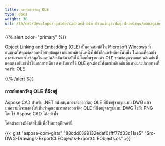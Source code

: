 ```yaml
---
title: การจัดการวัตถุ OLE
type: docs
weight: 30
url: /th/net/developer-guide/cad-and-bim-drawings/dwg-drawings/managing-ole-objects/
---
```


{{% alert color="primary" %}} 

Object Linking and Embedding (OLE) เป็นคุณสมบัติใน Microsoft Windows ที่อนุญาตให้คุณคัดลอกหรือย้ายข้อมูลจากแอปพลิเคชันหนึ่งไปยังอีกแอปพลิเคชันหนึ่ง ในขณะที่คุณยังคงสามารถแก้ไขข้อมูลในแอปพลิเคชันต้นฉบับได้ โดยพื้นฐานแล้ว OLE รวมข้อมูลจากแอปพลิเคชันที่แตกต่างกันเข้าไว้ในเอกสารเดียว สำหรับการใช้ OLE คุณต้องมีทั้งแอปพลิเคชันต้นทางและปลายทางที่รองรับ OLE

{{% /alert %}} 
### **การส่งออกวัตถุ OLE ที่ฝังอยู่**
Aspose.CAD สำหรับ .NET สนับสนุนการส่งออกวัตถุ OLE ที่ฝังอยู่จากรูปแบบ DWG แล้ว บทความนี้จะแสดงให้เห็นว่าคุณสามารถส่งออกวัตถุ OLE ที่ฝังอยู่จากรูปแบบ DWG ไปยัง PNG โดยใช้ Aspose.CAD ได้อย่างไร

โค้ดตัวอย่างมีดังต่อไปนี้เพื่อให้บรรลุฟีเจอร์นี้

{{< gist "aspose-com-gists" "88cdd0899132edaf0afff77d33d11ae5" "Src-DWG-Drawings-ExportOLEObjects-ExportOLEObjects.cs" >}}

